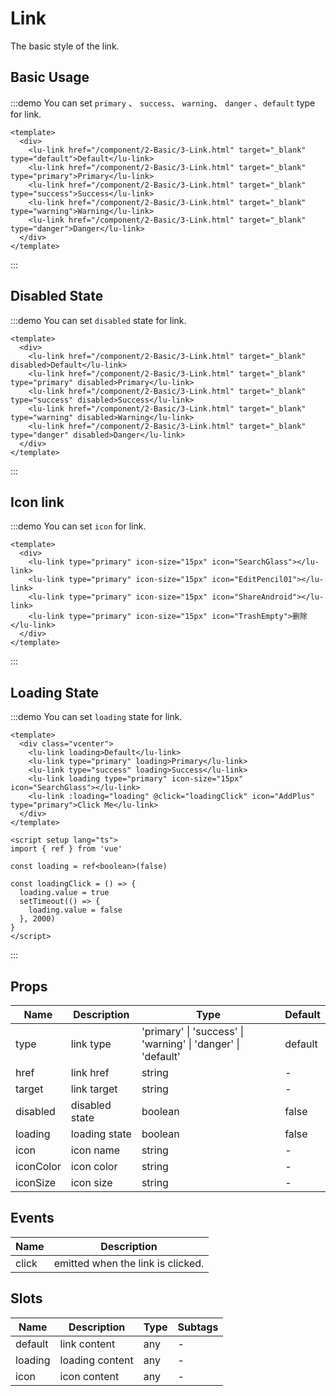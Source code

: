 # Link

The basic style of the link.

## Basic Usage

:::demo You can set `primary` 、 `success`、 `warning`、 `danger` 、`default` type for link.

```vue
<template>
  <div>
    <lu-link href="/component/2-Basic/3-Link.html" target="_blank" type="default">Default</lu-link>
    <lu-link href="/component/2-Basic/3-Link.html" target="_blank" type="primary">Primary</lu-link>
    <lu-link href="/component/2-Basic/3-Link.html" target="_blank" type="success">Success</lu-link>
    <lu-link href="/component/2-Basic/3-Link.html" target="_blank" type="warning">Warning</lu-link>
    <lu-link href="/component/2-Basic/3-Link.html" target="_blank" type="danger">Danger</lu-link>
  </div>
</template>
```

:::

## Disabled State

:::demo You can set `disabled` state for link.

```vue
<template>
  <div>
    <lu-link href="/component/2-Basic/3-Link.html" target="_blank" disabled>Default</lu-link>
    <lu-link href="/component/2-Basic/3-Link.html" target="_blank" type="primary" disabled>Primary</lu-link>
    <lu-link href="/component/2-Basic/3-Link.html" target="_blank" type="success" disabled>Success</lu-link>
    <lu-link href="/component/2-Basic/3-Link.html" target="_blank" type="warning" disabled>Warning</lu-link>
    <lu-link href="/component/2-Basic/3-Link.html" target="_blank" type="danger" disabled>Danger</lu-link>
  </div>
</template>
```

:::

## Icon link

:::demo You can set `icon` for link.

```vue
<template>
  <div>
    <lu-link type="primary" icon-size="15px" icon="SearchGlass"></lu-link>
    <lu-link type="primary" icon-size="15px" icon="EditPencil01"></lu-link>
    <lu-link type="primary" icon-size="15px" icon="ShareAndroid"></lu-link>
    <lu-link type="primary" icon-size="15px" icon="TrashEmpty">删除</lu-link>
  </div>
</template>
```

:::

## Loading State

:::demo You can set `loading` state for link.

```vue
<template>
  <div class="vcenter">
    <lu-link loading>Default</lu-link>
    <lu-link type="primary" loading>Primary</lu-link>
    <lu-link type="success" loading>Success</lu-link>
    <lu-link loading type="primary" icon-size="15px" icon="SearchGlass"></lu-link>
    <lu-link :loading="loading" @click="loadingClick" icon="AddPlus" type="primary">Click Me</lu-link>
  </div>
</template>

<script setup lang="ts">
import { ref } from 'vue'

const loading = ref<boolean>(false)

const loadingClick = () => {
  loading.value = true
  setTimeout(() => {
    loading.value = false
  }, 2000)
}
</script>
```

:::

## Props

| Name      | Description    | Type                                                         | Default |
| --------- | -------------- | ------------------------------------------------------------ | ------- |
| type      | link type      | 'primary' \| 'success' \| 'warning' \| 'danger' \| 'default' | default |
| href      | link href      | string                                                       | -       |
| target    | link target    | string                                                       | -       |
| disabled  | disabled state | boolean                                                      | false   |
| loading   | loading state  | boolean                                                      | false   |
| icon      | icon name      | string                                                       | -       |
| iconColor | icon color     | string                                                       | -       |
| iconSize  | icon size      | string                                                       | -       |

## Events

| Name  | Description                       |
| ----- | --------------------------------- |
| click | emitted when the link is clicked. |

## Slots

| Name    | Description     | Type | Subtags |
| ------- | --------------- | ---- | ------- |
| default | link content    | any  | -       |
| loading | loading content | any  | -       |
| icon    | icon content    | any  | -       |
